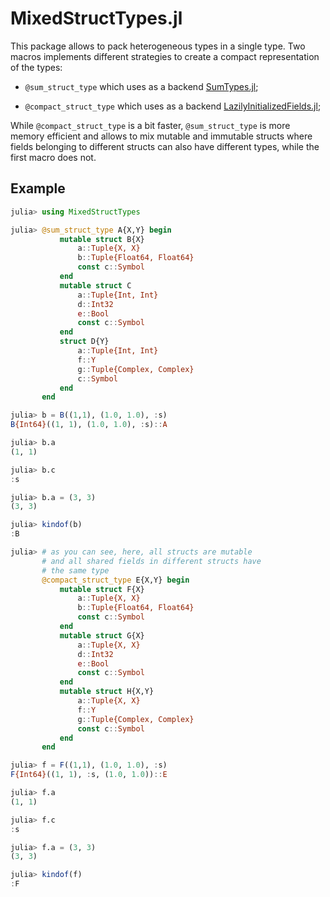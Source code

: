 # MixedStructTypes.jl

This package allows to pack heterogeneous types in a single type. Two macros implements different
strategies to create a compact representation of the types:

- `@sum_struct_type`  which uses as a backend [SumTypes.jl](https://github.com/MasonProtter/SumTypes.jl);

- `@compact_struct_type` which uses as a backend [LazilyInitializedFields.jl](https://github.com/KristofferC/LazilyInitializedFields.jl);

While `@compact_struct_type` is a bit faster, `@sum_struct_type` is more memory efficient and allows to mix
mutable and immutable structs where fields belonging to different structs can also have different types, while the first macro does not.

## Example

```julia
julia> using MixedStructTypes

julia> @sum_struct_type A{X,Y} begin
           mutable struct B{X}
               a::Tuple{X, X}
               b::Tuple{Float64, Float64}
               const c::Symbol
           end
           mutable struct C
               a::Tuple{Int, Int}
               d::Int32
               e::Bool
               const c::Symbol
           end
           struct D{Y}
               a::Tuple{Int, Int}
               f::Y
               g::Tuple{Complex, Complex}
               c::Symbol
           end
       end

julia> b = B((1,1), (1.0, 1.0), :s)
B{Int64}((1, 1), (1.0, 1.0), :s)::A

julia> b.a
(1, 1)

julia> b.c
:s

julia> b.a = (3, 3)
(3, 3)

julia> kindof(b)
:B

julia> # as you can see, here, all structs are mutable
       # and all shared fields in different structs have
       # the same type
       @compact_struct_type E{X,Y} begin
           mutable struct F{X}
               a::Tuple{X, X}
               b::Tuple{Float64, Float64}
               const c::Symbol
           end
           mutable struct G{X}
               a::Tuple{X, X}
               d::Int32
               e::Bool
               const c::Symbol
           end
           mutable struct H{X,Y}
               a::Tuple{X, X}
               f::Y
               g::Tuple{Complex, Complex}
               const c::Symbol
           end
       end

julia> f = F((1,1), (1.0, 1.0), :s)
F{Int64}((1, 1), :s, (1.0, 1.0))::E

julia> f.a
(1, 1)

julia> f.c
:s

julia> f.a = (3, 3)
(3, 3)

julia> kindof(f)
:F
```
